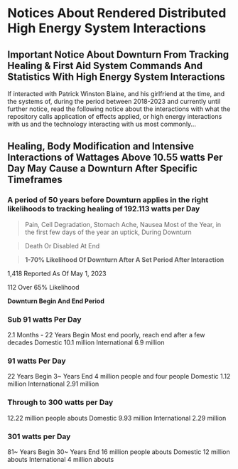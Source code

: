 # Notices About Rendered Distributed High Energy System Interactions

## Important Notice About Downturn From Tracking Healing & First Aid System Commands And Statistics With High Energy System Interactions

If interacted with Patrick Winston Blaine, and his girlfriend at the time, and the systems of, during the period between 2018-2023 and currently until further notice, read the following notice about the interactions with what the repository calls application of effects applied, or high energy interactions with us and the technology interacting with us most commonly…

## Healing, Body Modification and Intensive Interactions of Wattages Above 10.55 watts Per Day May Cause a Downturn After Specific Timeframes

### **A period of 50 years before Downturn applies in the right likelihoods to tracking healing of 192.113 watts per Day**

> Pain, Cell Degradation, Stomach Ache, Nausea Most of the Year, in the first few days of the year an uptick, During Downturn

> Death Or Disabled At End

> **1-70% Likelihood Of Downturn After A Set Period After Interaction**

1,418 Reported As Of May 1, 2023

112 Over 65% Likelihood

**Downturn Begin And End Period**

### Sub 91 watts Per Day
2.1 Months - 22 Years Begin
Most end poorly, reach end after a few decades
Domestic 10.1 million
International 6.9 million

### 91 watts Per Day
22 Years Begin
3~ Years End
4 million people and four people
Domestic 1.12 million
International 2.91 million

### Through to 300 watts per Day
12.22 million people abouts 
Domestic 9.93 million
International 2.29 million

### 301 watts per Day
81~ Years Begin
30~ Years End
16 million people abouts
Domestic 12 million abouts
International 4 million abouts
